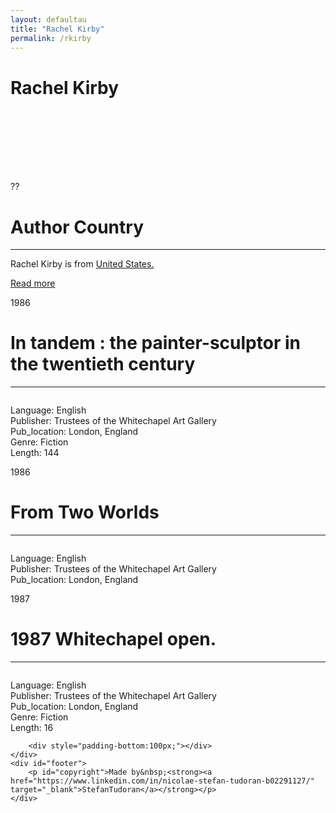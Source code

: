 ```yaml
---
layout: defaultau
title: "Rachel Kirby"
permalink: /rkirby
---
```

<!-- partial:index.partial.html -->
<div class="content">
    <h1>Rachel Kirby</h1>
    <div class="quote">
        <div><img src="" class="logo"></div>
    </div>
    <div class="timeline">
        <div style="padding-bottom:100px;"></div>
        <div class="block">
            <div class="date right"><p class="right">??</p></div>
            <div class="dot"></div>
            <div class="left first">
            <div class="author_country">
                <h1>Author Country</h1><hr>
          <div class="aclocation">  <p>Rachel Kirby is from <a href="http://localhost:4000/1">United States.</a></p></div>
              <div class="acreadmore">  <a href="" target="_blank">Read more</a></div>
            </div>
            </div>
        </div>
        <div class="block">
            <div class="date left"><p class="left">1986</p></div>
            <div class="dot"></div>
            <div class="right">
                <h1>In tandem : the painter-sculptor in the twentieth century</h1><hr>
                <p><img src=""></p>
                <p>
                Language: English<br/>
                Publisher: Trustees of the Whitechapel Art Gallery<br/>
                Pub_location: London, England<br/>
                Genre: Fiction<br/>
                Length: 144</p>
            </div>
        </div>
        <div class="block">
            <div class="date right"><p class="right">1986</p></div>
            <div class="dot"></div>
            <div class="left hide">
                <h1>From Two Worlds</h1><hr>
                <p><img src=""></p>
                <p>
                Language: English<br/>
                Publisher: Trustees of the Whitechapel Art Gallery<br/>
                Pub_location: London, England<br/></p>
            </div>
        </div>
        <div class="block">
            <div class="date left"><p class="left">1987</p></div>
            <div class="dot"></div>
            <div class="right hide">
                <h1>1987 Whitechapel open.</h1><hr>
                <p><img src=""></p>
                <p>
                Language: English<br/>
                Publisher: Trustees of the Whitechapel Art Gallery<br/>
                Pub_location: London, England<br/>
                Genre: Fiction<br/>
                Length: 16</p>
            </div>
        </div>


        <div style="padding-bottom:100px;"></div>
    </div>
    <div id="footer">
        <p id="copyright">Made by&nbsp;<strong><a href="https://www.linkedin.com/in/nicolae-stefan-tudoran-b02291127/" target="_blank">StefanTudoran</a></strong></p>
    </div>
</div>
<!-- partial -->
  <script src='https://cdnjs.cloudflare.com/ajax/libs/jquery/3.1.1/jquery.min.js'></script><script  src="assets/js/authorscript.js"></script>

